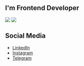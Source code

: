 ## I'm Frontend Developer 
![](https://github-readme-stats.vercel.app/api?username=sirojiddinbazarbaev&count_private=true&show_icons=true&theme=react) 
![](https://github-readme-stats.vercel.app/api/top-langs/?username=sirojiddinbazarbaev&show_icons=true&theme=react) 

## Social Media 
- [LinkedIn](https://www.linkedin.com/in/sirojiddinbazarbaev/) 
- [Instagram](https://www.instagram.com/sirojiddinbazarbaev/) 
- [Telegram](https://t.me/sirojiddinbazarbaev/)

